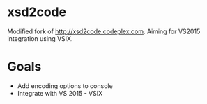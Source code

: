 xsd2code
========
Modified fork of http://xsd2code.codeplex.com. 
Aiming for VS2015 integration using VSIX.


Goals
=====
* Add encoding options to console
* Integrate with VS 2015 - VSIX

